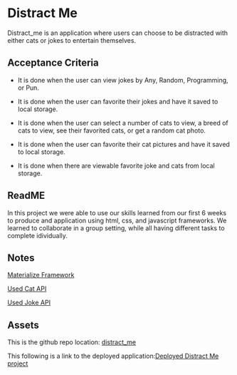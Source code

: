 # Distract Me

Distract_me is an application where users can choose to be distracted with either cats or jokes to entertain themselves.

## Acceptance Criteria

-   It is done when the user can view jokes by Any, Random, Programming, or Pun.

-   It is done when the user can favorite their jokes and have it saved to local storage.

-   It is done when the user can select a number of cats to view, a breed of cats to view, see their favorited cats, or get a random cat photo.

-   It is done when the user can favorite their cat pictures and have it saved to local storage.

-   It is done when there are viewable favorite joke and cats from local storage.

## ReadME

In this project we were able to use our skills learned from our first 6 weeks to produce and application using html, css, and javascript frameworks. We learned to collaborate in a group setting, while all having different tasks to complete idividually.

## Notes

[Materialize Framework](https://materializecss.com/)

[Used Cat API](https://thecatapi.com/)

[Used Joke API](https://sv443.net/jokeapi/v2/)

## Assets

This is the github repo location: [distract_me](https://github.com/peterkim1025/distract_me)

This following is a link to the deployed application:[Deployed Distract Me project](https://peterkim1025.github.io/distract_me/)

